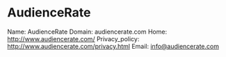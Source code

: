
# AudienceRate

Name: AudienceRate
Domain: audiencerate.com
Home: http://www.audiencerate.com/
Privacy_policy: http://www.audiencerate.com/privacy.html
Email: info@audiencerate.com
